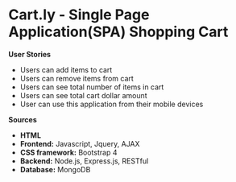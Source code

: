 # Cart.ly - Single Page Application(SPA) Shopping Cart 

<strong>User Stories</strong>
<ul>
<li>Users can add items to cart</li>
<li>Users can remove items from cart</li>
<li>Users can see total number of items in cart</li>
<li>Users can see total cart dollar amount</li>
<li>User can use this application from their mobile devices</li>
</ul>

<strong>Sources</strong>
<ul>
<li><strong>HTML</strong></li>
<li><strong>Frontend:</strong> Javascript, Jquery, AJAX</li>
<li><strong>CSS framework:</strong> Bootstrap 4</li>
<li><strong>Backend:</strong> Node.js, Express.js, RESTful</li>
<li><strong>Database:</strong> MongoDB</li>
</ul>
